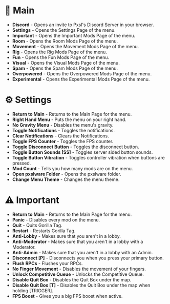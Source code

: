 # 🚀 Main
- **Discord** - Opens an invite to Pxsl's Discord Server in your browser.
- **Settings** - Opens the Settings Page of the menu.
- **Important** - Opens the Important Mods Page of the menu.
- **Room** - Opens the Room Mods Page of the menu.
- **Movement** - Opens the Movement Mods Page of the menu.
- **Rig** - Opens the Rig Mods Page of the menu.
- **Fun** - Opens the Fun Mods Page of the menu.
- **Visual** - Opens the Visual Mods Page of the menu.
- **Spam** - Opens the Spam Mods Page of the menu.
- **Overpowered** - Opens the Overpowered Mods Page of the menu.
- **Experimental** - Opens the Experimental Mods Page of the menu.

# ⚙️ Settings
- **Return to Main** - Returns to the Main Page for the menu.
- **Right Hand Menu** - Puts the menu on your right hand.
- **No Gravity Menu** - Disables the menu's gravity.
- **Toggle Notifications** - Toggles the notifications.
- **Clear Notifications** - Clears the Notifications.
- **Toggle FPS Counter** - Toggles the FPS counter.
- **Toggle Disconnect Button** - Toggles the disconnect button.
- **Toggle Button Sounds [SS]** - Toggles server sided button sounds.
- **Toggle Button Vibration** - Toggles controller vibration when buttons are pressed.
- **Mod Count** - Tells you how many mods are on the menu.
- **Open pxslware Folder** - Opens the pxslware folder.
- **Change Menu Theme** - Changes the menu theme.

# ⚠️ Important
- **Return to Main** - Returns to the Main Page for the menu.
- **Panic** - Disables every mod on the menu.
- **Quit** - Quits Gorilla Tag.
- **Restart** - Restarts Gorilla Tag.
- **Anti-Lobby** - Makes sure that you aren't in a lobby.
- **Anti-Moderator** - Makes sure that you aren't in a lobby with a Moderator.
- **Anti-Admin** - Makes sure that you aren't in a lobby with an Admin.
- **Disconnect [P]** - Disconnects you when you press your primary button.
- **Flush RPCs** - Flushes your RPCs.
- **No Finger Movement** - Disables the movement of your fingers.
- **Unlock Competitive Queue** - Unlocks the Competitive Queue.
- **Disable Quit Box** - Disables the Quit Box under the map.
- **Disable Quit Box [T]** - Disables the Quit Box under the map when holding [TRIGGER].
- **FPS Boost** - Gives you a big FPS boost when active.

